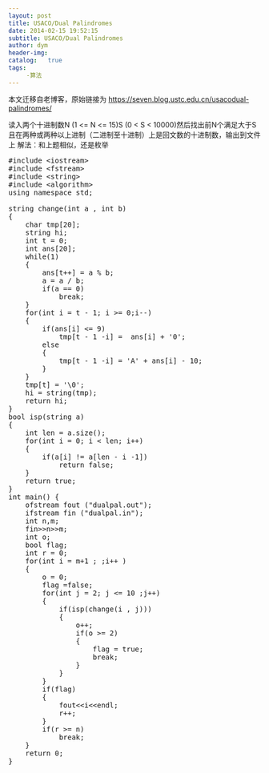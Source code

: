 ```yaml
---
layout: post
title: USACO/Dual Palindromes
date: 2014-02-15 19:52:15
subtitle: USACO/Dual Palindromes
author: dym
header-img:
catalog:   true
tags:
     -算法
---
```


本文迁移自老博客，原始链接为 <https://seven.blog.ustc.edu.cn/usacodual-palindromes/>

读入两个十进制数N (1 <= N <= 15)S (0 < S < 10000)然后找出前N个满足大于S且在两种或两种以上进制（二进制至十进制）上是回文数的十进制数，输出到文件上
解法：和上题相似，还是枚举
<pre class = "brush:[cpp]">
#include &lt;iostream&gt;
#include &lt;fstream&gt;
#include &lt;string&gt;
#include &lt;algorithm&gt;
using namespace std;

string change(int a , int b)
{
    char tmp[20];
    string hi;
    int t = 0;
    int ans[20];
    while(1)
    {
        ans[t++] = a % b;
        a = a / b;
        if(a == 0)
            break;
    }
    for(int i = t - 1; i >= 0;i--)
    {
        if(ans[i] <= 9)
            tmp[t - 1 -i] =  ans[i] + '0';
        else
        {
            tmp[t - 1 -i] = 'A' + ans[i] - 10;
        }
    }
    tmp[t] = '\0';
    hi = string(tmp);
    return hi;
}
bool isp(string a)
{
    int len = a.size();
    for(int i = 0; i < len; i++)
    {
        if(a[i] != a[len - i -1])
            return false;
    }
    return true;
}
int main() {
    ofstream fout ("dualpal.out");
    ifstream fin ("dualpal.in");
    int n,m;
    fin&gt;&gt;n&gt;&gt;m;
    int o;
    bool flag;
    int r = 0;
    for(int i = m+1 ; ;i++ )
    {
        o = 0;
        flag =false;
        for(int j = 2; j <= 10 ;j++)
        {
            if(isp(change(i , j)))
            {
                o++;
                if(o >= 2)
                {
                    flag = true;
                    break;
                }
            }
        }
        if(flag)
        {
            fout&lt;&lt;i&lt;&lt;endl;
            r++;
        }
        if(r >= n)
            break;
    }
    return 0;
}
</pre>

